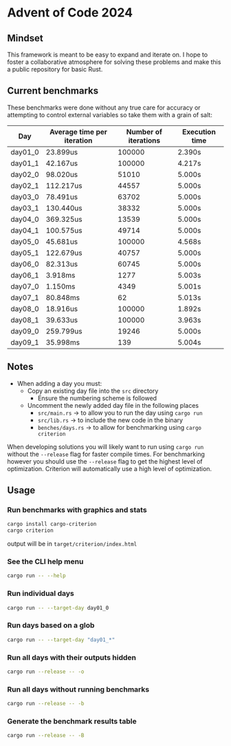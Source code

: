 # Advent of Code 2024

## Mindset

This framework is meant to be easy to expand and iterate on. I hope to foster a collaborative atmosphere for solving these problems and make this a public repository for basic Rust.

## Current benchmarks

These benchmarks were done without any true care for accuracy or attempting to control external variables so take them with a grain of salt:

|   Day   | Average time per iteration | Number of iterations | Execution time |
| ------- | -------------------------- | -------------------- | -------------- |
| day01_0 |                   23.899us |               100000 |         2.390s |
| day01_1 |                   42.167us |               100000 |         4.217s |
| day02_0 |                   98.020us |                51010 |         5.000s |
| day02_1 |                  112.217us |                44557 |         5.000s |
| day03_0 |                   78.491us |                63702 |         5.000s |
| day03_1 |                  130.440us |                38332 |         5.000s |
| day04_0 |                  369.325us |                13539 |         5.000s |
| day04_1 |                  100.575us |                49714 |         5.000s |
| day05_0 |                   45.681us |               100000 |         4.568s |
| day05_1 |                  122.679us |                40757 |         5.000s |
| day06_0 |                   82.313us |                60745 |         5.000s |
| day06_1 |                    3.918ms |                 1277 |         5.003s |
| day07_0 |                    1.150ms |                 4349 |         5.001s |
| day07_1 |                   80.848ms |                   62 |         5.013s |
| day08_0 |                   18.916us |               100000 |         1.892s |
| day08_1 |                   39.633us |               100000 |         3.963s |
| day09_0 |                  259.799us |                19246 |         5.000s |
| day09_1 |                   35.998ms |                  139 |         5.004s |

## Notes

- When adding a day you must:
  - Copy an existing day file into the `src` directory
    - Ensure the numbering scheme is followed
  - Uncomment the newly added day file in the following places
    - `src/main.rs` -> to allow you to run the day using `cargo run`
    - `src/lib.rs` -> to include the new code in the binary
    - `benches/days.rs` -> to allow for benchmarking using `cargo criterion`

When developing solutions you will likely want to run using `cargo run` without the `--release` flag for faster compile times. For benchmarking however you should use the `--release` flag to get the highest level of optimization. Criterion will automatically use a high level of optimization.

## Usage
### Run benchmarks with graphics and stats
``` bash
cargo install cargo-criterion
cargo criterion
```
output will be in `target/criterion/index.html`

### See the CLI help menu
``` bash
cargo run -- --help
```

### Run individual days
``` bash
cargo run -- --target-day day01_0
```

### Run days based on a glob
``` bash
cargo run -- --target-day "day01_*"
```

### Run all days with their outputs hidden
``` bash
cargo run --release -- -o
```

### Run all days without running benchmarks
``` bash
cargo run --release -- -b
```

### Generate the benchmark results table
``` bash
cargo run --release -- -B
```
